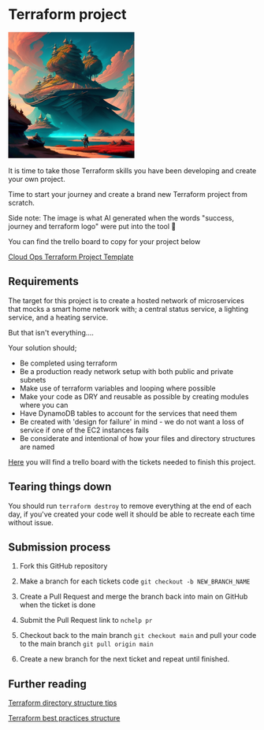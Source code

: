 # Terraform project

![A hero starting their journey looking at a tower](./media/images/journey.png "A hero starting their journey looking at a tower")

It is time to take those Terraform skills you have been developing and create your own project.

Time to start your journey and create a brand new Terraform project from scratch.

Side note: The image is what AI generated when the words "success, journey and terraform logo" were put into the tool 🤷

You can find the trello board to copy for your project below

[Cloud Ops Terraform Project Template](https://trello.com/b/ANaPDxTY/ce-terraform-project-template)

## Requirements

The target for this project is to create a hosted network of microservices that mocks a smart home network with; a central status service, a lighting service, and a heating service.

But that isn't everything....

Your solution should;

- Be completed using terraform
- Be a production ready network setup with both public and private subnets
- Make use of terraform variables and looping where possible
- Make your code as DRY and reusable as possible by creating modules where you can
- Have DynamoDB tables to account for the services that need them
- Be created with 'design for failure' in mind - we do not want a loss of service if one of the EC2 instances fails
- Be considerate and intentional of how your files and directory structures are named

[Here](https://trello.com/b/ANaPDxTY/ce-terraform-project-template) you will find a trello board with the tickets needed to finish this project.

## Tearing things down

You should run `terraform destroy` to remove everything at the end of each day, if you've created your code well it should be able to recreate each time without issue.

## Submission process

1. Fork this GitHub repository

2. Make a branch for each tickets code `git checkout -b NEW_BRANCH_NAME`

3. Create a Pull Request and merge the branch back into main on GitHub when the ticket is done

4. Submit the Pull Request link to `nchelp pr`

5. Checkout back to the main branch `git checkout main` and pull your code to the main branch `git pull origin main`

6. Create a new branch for the next ticket and repeat until finished.

## Further reading

[Terraform directory structure tips](https://xebia.com/blog/four-tips-to-better-structure-terraform-projects/)

[Terraform best practices structure](https://www.terraform-best-practices.com/examples/terraform)
